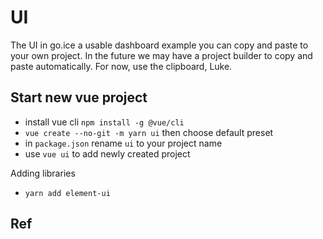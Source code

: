 # UI

The UI in go.ice a usable dashboard example you can copy and paste to your own project.
In the future we may have a project builder to copy and paste automatically.
For now, use the clipboard, Luke.

## Start new vue project

- install vue cli `npm install -g @vue/cli`
- `vue create --no-git -m yarn ui` then choose default preset
- in `package.json` rename `ui` to your project name
- use `vue ui` to add newly created project

Adding libraries

- `yarn add element-ui`

## Ref

